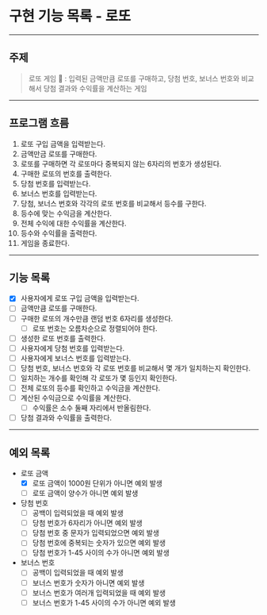 # 구현 기능 목록 - 로또

---
## 주제 

> 로또 게임 🎱 : 입력된 금액만큼 로또를 구매하고, 당첨 번호, 보너스 번호와 비교해서 당첨 결과와 수익률을 계산하는 게임 

---
## 프로그램 흐름

1. 로또 구입 금액을 입력받는다.
2. 금액만금 로또를 구매한다.
3. 로또를 구매하면 각 로또마다 중복되지 않는 6자리의 번호가 생성된다.
4. 구매한 로또의 번호를 출력한다.
5. 당첨 번호를 입력받는다.
6. 보너스 번호를 입력받는다.
7. 당첨, 보너스 번호와 각각의 로또 번호를 비교해서 등수를 구한다.
8. 등수에 맞는 수익금을 계산한다.
9. 전체 수익에 대한 수익률을 계산한다.
10. 등수와 수익률을 출력한다. 
11. 게임을 종료한다.

---
## 기능 목록 

- [x] 사용자에게 로또 구입 금액을 입력받는다.
- [ ] 금액만큼 로또를 구매한다.
- [ ] 구매한 로또의 개수만큼 랜덤 번호 6자리를 생성한다.
  - [ ] 로또 번호는 오름차순으로 정렬되어야 한다.
- [ ] 생성한 로또 번호를 출력한다.
- [ ] 사용자에게 당첨 번호를 입력받는다.
- [ ] 사용자에게 보너스 번호를 입력받는다.
- [ ] 당첨 번호, 보너스 번호와 각 로또 번호를 비교해서 몇 개가 일치하는지 확인한다.
- [ ] 일치하는 개수를 확인해 각 로또가 몇 등인지 확인한다.
- [ ] 전체 로또의 등수를 확인하고 수익금을 계산한다.
- [ ] 계산된 수익금으로 수익률을 계산한다.
  - [ ] 수익률은 소수 둘째 자리에서 반올림한다.
- [ ] 당첨 결과와 수익률을 출력한다.

---
## 예외 목록 
- 로또 금액 
  - [x] 로또 금액이 1000원 단위가 아니면 예외 발생
  - [ ] 로또 금액이 양수가 아니면 예외 발생 

- 당첨 번호 
  - [ ] 공백이 입력되었을 때 예외 발생
  - [ ] 당첨 번호가 6자리가 아니면 예외 발생
  - [ ] 당첨 번호 중 문자가 입력되었으면 예외 발생
  - [ ] 당첨 번호에 중복되는 숫자가 있으면 예외 발생
  - [ ] 당첨 번호가 1-45 사이의 수가 아니면 예외 발생 

- 보너스 번호 
  - [ ] 공백이 입력되었을 때 예외 발생
  - [ ] 보너스 번호가 숫자가 아니면 예외 발생 
  - [ ] 보너스 번호가 여러개 입력되었을 때 예외 발생 
  - [ ] 보너스 번호가 1-45 사이의 수가 아니면 예외 발생 
